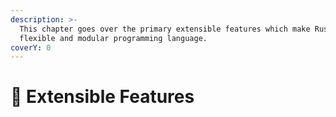 ```yaml
---
description: >-
  This chapter goes over the primary extensible features which make Rust a
  flexible and modular programming language.
coverY: 0
---
```


# 💪 Extensible Features

&#x20;
